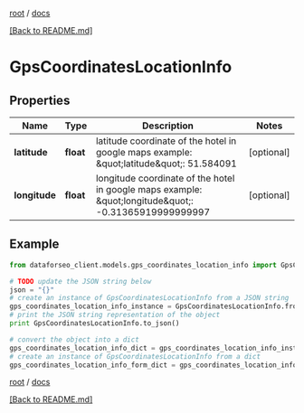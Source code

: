 [root](./../ "root") / [docs](./ "docs")

[[Back to README.md]](./../README.md "[Back to README.md]")

# GpsCoordinatesLocationInfo

## Properties

Name | Type | Description | Notes
------------ | ------------- | ------------- | -------------
**latitude** | **float** | latitude coordinate of the hotel in google maps example: \&quot;latitude\&quot;: 51.584091 | [optional]
**longitude** | **float** | longitude coordinate of the hotel in google maps example: \&quot;longitude\&quot;: -0.31365919999999997 | [optional]

## Example

```python
from dataforseo_client.models.gps_coordinates_location_info import GpsCoordinatesLocationInfo

# TODO update the JSON string below
json = "{}"
# create an instance of GpsCoordinatesLocationInfo from a JSON string
gps_coordinates_location_info_instance = GpsCoordinatesLocationInfo.from_json(json)
# print the JSON string representation of the object
print GpsCoordinatesLocationInfo.to_json()

# convert the object into a dict
gps_coordinates_location_info_dict = gps_coordinates_location_info_instance.to_dict()
# create an instance of GpsCoordinatesLocationInfo from a dict
gps_coordinates_location_info_form_dict = gps_coordinates_location_info.from_dict(gps_coordinates_location_info_dict)
```

  

[root](./../ "root") / [docs](./ "docs")

[[Back to README.md]](./../README.md "[Back to README.md]")